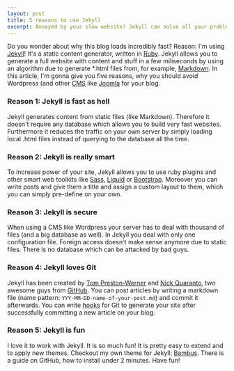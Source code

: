 ```yaml
---
layout: post
title: 5 reasons to use Jekyll
excerpt: Annoyed by your slow website? Jekyll can solve all your problems.
---
```

Do you wonder about why this blog loads incredibly fast? Reason: I'm using [Jekyll](http://jekyllrb.com)! It's a static content generator, written in [Ruby](http://jekyllrb.com). Jekyll allows you to generate a full website with content and stuff in a few miliseconds by using an algorithm due to generate \*.html files from, for example, [Markdown](http://daringfireball.net/projects/markdown/syntax). In this article, I'm gonna give you five reasons, why you should avoid Wordpress (and other [CMS](http://en.wikipedia.org/wiki/Content_management_system) like [Joomla](http://www.joomla.org) for your blog.

### Reason 1: Jekyll is fast as hell

Jekyll generates content from static files (like Markdown). Therefore it doesn't require any database which allows you to build very fast websites. Furthermore it reduces the traffic on your own server by simply loading local .html files instead of querying to the database all the time.

### Reason 2: Jekyll is really smart

To increase power of your site, Jekyll allows you to use ruby plugins and other smart web toolkits like [Sass](http://sass-lang.com), [Liquid](http://liquidmarkup.org/) or [Bootstrap](http://twitter.github.io/bootstrap). Moreover you can write posts and give them a title and assign a custom layout to them, which you can simply pre-define on your own.

### Reason 3: Jekyll is secure

When using a CMS like Wordpress your server has to deal with thousand of files (and a big database as well). In Jekyll you deal with only one configuration file. Foreign access doesn't make sense anymore due to static files. There is no database which can be attacked by bad guys.

### Reason 4: Jekyll loves Git

Jekyll has been created by [Tom Preston-Werner](http://tom.preston-werner.com) and [Nick Quaranto](http://quaran.to), two awesome guys from [GitHub](https://github.com). You can post articles by writing a markdown file (name pattern: ```YYY-MM-DD-name-of-your-post.md```) and commit it afterwards. You can write [hooks](http://alphanodes.de/arbeiten-git-hooks) for Git to generate your site after successfully committing a new article on your blog.

### Reason 5: Jekyll is fun

I love it to work with Jekyll. It is so much fun! It is pretty easy to extend and to apply new themes. Checkout my own theme for Jekyll: [Bambus](http://bambus.my-reality.de). There is a guide on GitHub, how to install under 2 minutes. Have fun!


 
